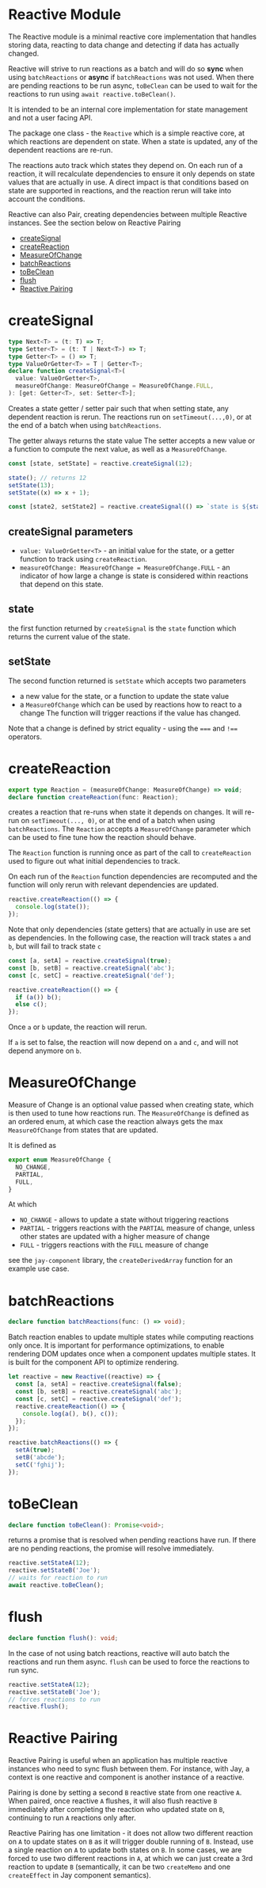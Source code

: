 # Reactive Module

The Reactive module is a minimal reactive core implementation that handles storing data,
reacting to data change and detecting if data has actually changed.

Reactive will strive to run reactions as a batch and will do so **sync** when using `batchReactions` or
**async** if `batchReactions` was not used. When there are pending reactions to be run async, `toBeClean`
can be used to wait for the reactions to run using `await reactive.toBeClean()`.

It is intended to be an internal core implementation for state management and not a user facing API.

The package one class - the `Reactive` which is a simple reactive core, at which reactions are dependent on state.
When a state is updated, any of the dependent reactions are re-run.

The reactions auto track which states they depend on. On each run of a reaction,
it will recalculate dependencies to ensure it only depends on state values that are actually in use.
A direct impact is that conditions based on state are supported in reactions, and the reaction rerun will take
into account the conditions.

Reactive can also Pair, creating dependencies between multiple Reactive instances. See the section below on Reactive Pairing

- [createSignal](#createSignal)
- [createReaction](#createReaction)
- [MeasureOfChange](#MeasureOfChange)
- [batchReactions](#batchReactions)
- [toBeClean](#toBeClean)
- [flush](#flush)
- [Reactive Pairing](#paring)

# <a name="createSignal">createSignal</a>

```typescript
type Next<T> = (t: T) => T;
type Setter<T> = (t: T | Next<T>) => T;
type Getter<T> = () => T;
type ValueOrGetter<T> = T | Getter<T>;
declare function createSignal<T>(
  value: ValueOrGetter<T>,
  measureOfChange: MeasureOfChange = MeasureOfChange.FULL,
): [get: Getter<T>, set: Setter<T>];
```

Creates a state getter / setter pair such that when setting state, any dependent reaction is rerun.
The reactions run on `setTimeout(...,0)`, or at the end of a batch when using `batchReactions`.

The getter always returns the state value
The setter accepts a new value or a function to compute the next value, as well as a `MeasureOfChange`.

```typescript
const [state, setState] = reactive.createSignal(12);

state(); // returns 12
setState(13);
setState((x) => x + 1);

const [state2, setState2] = reactive.createSignal(() => `state is ${state()}`);
```

## createSignal parameters

- `value: ValueOrGetter<T>` - an initial value for the state, or a getter function to track using `createReaction`.
- `measureOfChange: MeasureOfChange = MeasureOfChange.FULL` - an indicator of how large a change is state is considered
  within reactions that depend on this state.

## state

the first function returned by `createSignal` is the `state` function which returns the current value of the state.

## setState

The second function returned is `setState` which accepts two parameters

- a new value for the state, or a function to update the state value
- a `MeasureOfChange` which can be used by reactions how to react to a change
  The function will trigger reactions if the value has changed.

Note that a change is defined by strict equality - using the `===` and `!==` operators.

# <a name="createReaction">createReaction</a>

```typescript
export type Reaction = (measureOfChange: MeasureOfChange) => void;
declare function createReaction(func: Reaction);
```

creates a reaction that re-runs when state it depends on changes.
It will re-run on `setTimeout(..., 0)`, or at the end of a batch when using `batchReactions`.
The `Reaction` accepts a `MeasureOfChange` parameter which can be used to fine tune how the reaction should behave.

The `Reaction` function is running once as part of the call to `createReaction` used to figure out what
initial dependencies to track.

On each run of the `Reaction` function dependencies are recomputed and the function will only rerun with relevant dependencies are updated.

```typescript
reactive.createReaction(() => {
  console.log(state());
});
```

Note that only dependencies (state getters) that are actually in use are set as dependencies.
In the following case, the reaction will track states `a` and `b`, but will fail to track state `c`

```typescript
const [a, setA] = reactive.createSignal(true);
const [b, setB] = reactive.createSignal('abc');
const [c, setC] = reactive.createSignal('def');

reactive.createReaction(() => {
  if (a()) b();
  else c();
});
```

Once `a` or `b` update, the reaction will rerun.

If `a` is set to false, the reaction will now depend on `a` and `c`, and will not depend anymore on `b`.

# <a name="MeasureOfChange">MeasureOfChange</a>

Measure of Change is an optional value passed when creating state, which is then used to tune how reactions run.
The `MeasureOfChange` is defined as an ordered enum, at which case the reaction always gets the max `MeasureOfChange`
from states that are updated.

It is defined as

```typescript
export enum MeasureOfChange {
  NO_CHANGE,
  PARTIAL,
  FULL,
}
```

At which

- `NO_CHANGE` - allows to update a state without triggering reactions
- `PARTIAL` - triggers reactions with the `PARTIAL` measure of change, unless other states are updated with a higher measure of change
- `FULL` - triggers reactions with the `FULL` measure of change

see the `jay-component` library, the `createDerivedArray` function for an example use case.

# <a name="batchReactions">batchReactions</a>

```typescript
declare function batchReactions(func: () => void);
```

Batch reaction enables to update multiple states while computing reactions only once. It is important for
performance optimizations, to enable rendering DOM updates once when a component updates multiple states. It
is built for the component API to optimize rendering.

```typescript
let reactive = new Reactive((reactive) => {
  const [a, setA] = reactive.createSignal(false);
  const [b, setB] = reactive.createSignal('abc');
  const [c, setC] = reactive.createSignal('def');
  reactive.createReaction(() => {
    console.log(a(), b(), c());
  });
});

reactive.batchReactions(() => {
  setA(true);
  setB('abcde');
  setC('fghij');
});
```

# <a name="toBeClean">toBeClean</a>

```typescript
declare function toBeClean(): Promise<void>;
```

returns a promise that is resolved when pending reactions have run. If there are no pending reactions, the promise
will resolve immediately.

```typescript
reactive.setStateA(12);
reactive.setStateB('Joe');
// waits for reaction to run
await reactive.toBeClean();
```

# <a name="flush">flush</a>

```typescript
declare function flush(): void;
```

In the case of not using batch reactions, reactive will auto batch the reactions and run them async.
`flush` can be used to force the reactions to run sync.

```typescript
reactive.setStateA(12);
reactive.setStateB('Joe');
// forces reactions to run
reactive.flush();
```

# <a name="paring">Reactive Pairing</a>

Reactive Pairing is useful when an application has multiple reactive instances who need to sync flush between them.
For instance, with Jay, a context is one reactive and component is another instance of a reactive.

Pairing is done by setting a second `B` reactive state from one reactive `A`.
When paired, once reactive `A` flushes, it will also flush reactive `B` immediately after completing the reaction
who updated state on `B`, continuing to run `A` reactions only after.

Reactive Pairing has one limitation - it does not allow two different reaction on `A` to update states on `B` as
it will trigger double running of `B`. Instead, use a single reaction on `A` to update both states on `B`.
In some cases, we are forced to use two different reactions in `A`, at which we can just create a 3rd reaction to
update `B` (semantically, it can be two `createMemo` and one `createEffect` in Jay component semantics).
